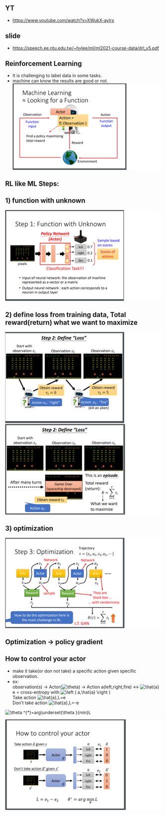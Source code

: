 ## YT  
  * https://www.youtube.com/watch?v=XWukX-ayIrs  

## slide  
  * https://speech.ee.ntu.edu.tw/~hylee/ml/ml2021-course-data/drl_v5.pdf  

## Reinforcement Learning  
  * It is challenging to label data in some tasks.  
  * machine can know the results are good or not.  
![Image of Yaktocat](https://github.com/ting-chih/NTU-ML2021spring/blob/main/image/rl1.png)  

## RL like ML Steps:  
## 1) function with unknown  
![Image of Yaktocat](https://github.com/ting-chih/NTU-ML2021spring/blob/main/image/rl2.png)  
## 2) define loss from training data, Total reward(return) what we want to maximize  
![Image of Yaktocat](https://github.com/ting-chih/NTU-ML2021spring/blob/main/image/rl3.png)  
![Image of Yaktocat](https://github.com/ting-chih/NTU-ML2021spring/blob/main/image/rl4.png)  
## 3) optimization  
![Image of Yaktocat](https://github.com/ting-chih/NTU-ML2021spring/blob/main/image/rl5.png)  

## Optimization -> policy gradient  
## How to control your actor  
  * make it take(or don not take) a specific action given specific observation.  
  * ex:  
  observation(s) -> Actor(<img src="https://latex.codecogs.com/svg.image?\theta&space;" title="\theta " />) -> Action a(left,right,fire) <-> <img src="https://latex.codecogs.com/svg.image?\hat{a}" title="\hat{a}" />  
  e = cross-entropy with <img src="https://latex.codecogs.com/svg.image?\left&space;(&space;a,\hat{a}&space;\right&space;)" title="\left ( a,\hat{a} \right )" />  
  Take action <img src="https://latex.codecogs.com/svg.image?\hat{a},L=e" title="\hat{a},L=e" />  
  Don't take action <img src="https://latex.codecogs.com/svg.image?\hat{a},L=-e" title="\hat{a},L=-e" />  
  <img src="https://latex.codecogs.com/svg.image?\theta&space;^{*}=arg\underset{\theta&space;}{min}L" title="\theta ^{*}=arg\underset{\theta }{min}L" />  
  
![Image of Yaktocat](https://github.com/ting-chih/NTU-ML2021spring/blob/main/image/rl6.png)  
